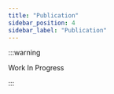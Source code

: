 ```yaml
---
title: "Publication"
sidebar_position: 4
sidebar_label: "Publication"
---
```


:::warning

Work In Progress

:::